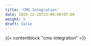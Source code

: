 ```yaml
---
title: 'CMS Integration'
date: 2020-12-28T13:00:00+07:00
weight: 5
draft: false
---
```


{{< contentblock "cms-integration" >}}
